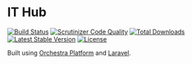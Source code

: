 # IT Hub

[![Build Status](https://img.shields.io/travis/stevebauman/ithub.svg?style=flat-square)](https://travis-ci.org/stevebauman/ithub)
[![Scrutinizer Code Quality](https://img.shields.io/scrutinizer/g/stevebauman/ithub/master.svg?style=flat-square)](https://scrutinizer-ci.com/g/stevebauman/ithub/?branch=master)
[![Total Downloads](https://img.shields.io/packagist/dt/stevebauman/ithub.svg?style=flat-square)](https://packagist.org/packages/stevebauman/ithub)
[![Latest Stable Version](https://img.shields.io/packagist/v/stevebauman/ithub.svg?style=flat-square)](https://packagist.org/packages/stevebauman/ithub)
[![License](https://img.shields.io/packagist/l/stevebauman/ithub.svg?style=flat-square)](https://packagist.org/packages/stevebauman/ithub)

Built using [Orchestra Platform](http://orchestraplatform.com/) and [Laravel](http://laravel.com).
